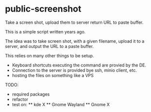 # public-screenshot
Take a screen shot, upload them to server return URL to paste buffer.


This is a simple script written years ago.

The idea was to take  screen shot, with a given filename, upload it to a server, and output the URL to a paste buffer.


This relies on many other things to be setup.
* Keyboard shortcuts executing the command are provied by the DE.
* Connection to the server is provided bye ssh, minio client, etc.
* hosting the files on something like a VPS





TODO:
* required packages
* refactor
* test on:
** kde X
** Gnome Wayland
** Gnome X
